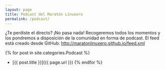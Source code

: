 ```yaml
---
layout: page
title: Podcast del Maratón Linuxero
permalink: /podcast/
---
```


¿Te perdiste el directo? ¡No pasa nada! Recogeremos todos los momentos y los pondremos a disposición de la comunidad en forma de podcast.
El feed está creado desde GitHub: <http://maratonlinuxero.github.io/feed.xml>

{% for post in site.categories.Podcast %}
 + [{{ post.title }}]({{ page.url }})
{% endfor %}
